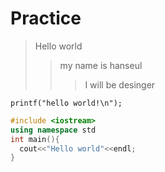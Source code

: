 # Practice

> Hello world
>> my name is hanseul
>>> I will be desinger

`printf("hello world!\n");`

```c++
#include <iostream>
using namespace std
int main(){
  cout<<"Hello world"<<endl;
}
```
